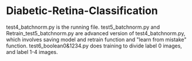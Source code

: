 # Diabetic-Retina-Classification 

test4_batchnorm.py is the running file.
test5_batchnorm.py and Retrain_test5_batchnorm.py are advanced version of test4_batchnorm.py, which involves saving model and retrain 
function and "learn from mistake" function.
test6_boolean0&1234.py does training to divide label 0 images, and label 1-4 images. 

